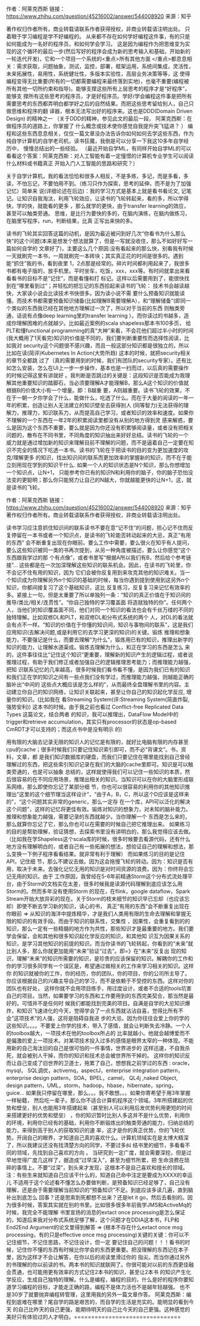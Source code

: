 
作者：阿莱克西斯
链接：https://www.zhihu.com/question/45216002/answer/544008920
来源：知乎

著作权归作者所有。商业转载请联系作者获得授权，非商业转载请注明出处。
只着眼于学习编程是学不好编程的。
从来都不存在如何学好编程这件事，有的只是如何能成为一名好的程序员，和如何学会学习。
   这是因为编程作为把思维变为实现的这个循环的最后一步(然后写好的程序会成为新的思考输入和基础，开始新的一轮迭代开发)，它和一个项目一个系统的<重点>所有其他方面
</重点>都息息相关：需求获取，问题抽象，测试，监控，部署，框架运用，系统间集成，灵活性，未来拓展性，易用性，系统健壮性，多版本实验性，高层业务决策等等，这
使得编程变得无比重要(所有的一切都需要编程来最终落到实地)，也毫不重要(编程被所有其他一切所约束和指导)。能够支撑这些所有上层思考的程序才是“好程序”，能够支
撑所有这些思考的程序员，才是好程序员。学好/学会编程这件事是把所有需要思考的东西都弄明白都学好之后的自然结果。而把这些思考留给别人，自己只做思维和程序的翻
译器，根本无法写出好的程序来。这也是DDD(Domain Driven Design) 的精神之一 （关于DDD的精神，参见此文的最后一段， 阿莱克西斯：在做程序员的道路上，你掌握了
什么概念或技术使你感觉自我提升突飞猛进？ ）
   编程和这些东西息息相关，仅仅一篇文章没办法告诉你如何如何去学这些东西，作为纯自学计算机的自学老司机，读书狂魔，我倒是可以分享一下我这10多年自学经历中，
慢慢总结出的一些经验。 （最近开始自学ML，有同样开始自学ML的可以看看这个答案：阿莱克西斯：对人工智能有着一定憧憬的计算机专业学生可以阅读什么材料或书籍真正
开始入门人工智能的思路和研究？）

关于自学计算机，我的看法恰恰和很多人相反，不是多练，多记，而是多看，多读，不怕忘记，不要怕用不到。（练习只作为探索，思考的延伸，而不是为了加强记忆）简单来
说(详细论述在后边)：我的学习方式是基本上就是看书看论文, 记笔记。让知识自我淘汰，利用飞轮效应，让读书的飞轮转起来，看的多，所以学得快，学的快，就能看的更多
，那么就学的更快，由于transfer learning的效应，甚至可以触类旁通。 思维，是比行为要快的多的，在脑内演练，在脑内做练习，在脑里写程序，run，判断结果，比真
正写出来快的多。

读书的飞轮其实回答这篇的动机，是因为最近被问到好几次“你看书为什么那么快”的这个问题(本来是想发个想法就算了，但是一写就没收住，那么不如好好写一篇如何自学的
文章好了)，主要这么几个原因:没有看起来的那么快，别看我有时候一天就刷完一本书，一周就刷完一本砖块；其实真正花的时间是很多的。遇到能“抓住”我的书，看到夜里
1，2点那是经常的。碎片时间都利用起来了，我很多书都有电子版的，放手机里。平时坐车，吃饭，xxx，xxx等。有时间就拿出来看看看书的目标不是“记住”，而是看懂和打
标记。这样以后需要用到了，能很快找到在“哪里看到过”；并轻松的把忘记的东西拾起来读书的飞轮： 技术书会越读越快，大家读小说会比读技术书快很多。因为读小说不需
要什么预备知识就能读懂。而技术书都需要预备知识储备(比如理解B需要理解A），和“理解储备”(即同一个类似的东西我已经在其他地方理解过一次了，所以对于当前的东西
则触类旁通，话说有点像deep learning里的transfer learning ）。而你读过的书越多，造成你理解困难的点就越少。比如最近案例的scala shapeless那本书100多页，
给PLT和懂functional programming的真“大神”来看，不会花他们超过半小时的时间(我大概用了1天看完)知识的价值是不同的，我们要判断重要性而选择性阅读，比如我对
security这个问题很不感兴趣，而且一般这部分知识都是很独立的，所以比如在读(简评)Kubernetes In Action(大势所趋) 这本的时候，就把security相关的章节全都跳
过了（真的需要用到的时候，我们有团队的security专家）。还有比如怎么安装，怎么在UI上一步一步操作，基本也是一扫而过，以后真的需要操作的时候记得这里有讲就好
。我判断是否跳过的关键是：这段知识是否能成为我理解其他重要知识的踏脚石，当必须要理解A才能理解B，那么A这个知识的价值就根据B的价值大小有一个增量。即：B越重
要，A则越重要。读书飞轮的效果，不在于一朝一夕你学会了什么，能做什么，吃透了什么。而在于大量的阅读的一年一年的积累，创造让别人无法建立的知识壁垒去获得别人
(同等智力)无法获得的理解力，推理力，知识联系力，从而提高自己学习，或者知识的效率和速度。如果你不理解的一个东西在一年2年的积累阅读里都没有从别的地方得到灵
感来解惑，要么是因为这个东西不重要，要么就是因为你还没有积累够阅读量，或者没有把相关问题的，散布在不同书里，不同角度的知识抽出来好好总结。读书的飞轮的一个
威力就是通过增加新的知识来理解目前不理解的问题，而不是逼着自己一定要在知识不完全的情况下吃透一本书。读书的飞轮在于把读书的目的变为更加速度的攻克/理解更多
的知识，找出知识间的联系而更加效率的掌握新的知识，而不在于能立刻用现在学到的知识干什么. 如果一个人的知识状态是N个知识，那么你想增加一个知识点，让N+1，
只能参考你已有的知识N和利用你的脑子，你的脑子恐怕没法变的更聪明；那么你只能努力让自己的N越大，你就越能更快的让N+1，这，就是读书的飞轮。

作者：阿莱克西斯
链接：https://www.zhihu.com/question/45216002/answer/544008920
来源：知乎
著作权归作者所有。商业转载请联系作者获得授权，非商业转载请注明出处。

读书学习应注意抓住知识间的联系读书不要在意“记不住”的问题，担心记不住而反复停留在一本书或者一个知识点，是读书的飞轮能否转动起来的大忌，真正“有用的东西”
会不断重复出现在你眼前。要么工作中需要，要么很火在知乎有人提问，要么这些知识被同一类的书再次提到，从另一种角度被描述，要么让你感觉“这个东西跟我学过的那
个有点像”，或者书里写“根据A所以我们有B，然后给个参考链接”… 这些都是在一次加深理解这些知识的联系机会。因此，在读书的飞轮里，你不会记不住有用的知识，因为
它们会被你反复用到来攻克其他的知识难关。当一个知识成为你理解另外n个知识的基础的时候，每当你遇到提到使用到这另外n个知识，你都间接复习了这个基础知识，这比
反复练习，反复复习来记忆有效率的多。紧接上一句，但是太重要了所以单独列一条：“知识的真正价值在于知识间的推导/类比/相关/连贯性”。“你自己独特的学习覆盖面
将造就独特的你”。任何两个人，当他们的知识覆盖面不同，他们对同一个知识的看法也会有千丝万缕的不同的独特理解。比如双修DL和PLT，和双修DL和分布式系统的两个
人，对DL的看法就会有点不一样。“知识的价值在于你懂的知识间，知识与事物间的联系”，这是我们应用知识(去解决问题,或是利用它的去学习更深的知识)的关键。锻炼
推理和想象能力，不要强记是什么，而要去理解“为什么”，锻炼用已有的知识，推理出新学的知识的能力，让理解水道渠成。锻炼去理解为什么，和正在学习的东西是怎么
来的，这件事往往比“记住这个知识”更重要，理解新的知识产生的逻辑过程，或者说推理过程，有助于我们修正或者加强自己的逻辑推理思考能力；而推理能力越强，把知
识联系记忆的几率越高，很多时候我们看书看不懂，是因为我们已有的知识和我们正在学的知识之间有一些点我们没有学过，而推理能力越强，则越能正确的脑补出“中间的
这些点大概应该是怎么样的”，从而最终全盘理解书里的内容。主动建立你自己的知识网络，让知识关联起来，甚至让你自己的知识起化学反应, 增量你的知识。(比如我在
看Streaming System(评:Streaming System(简直炸裂,强势安利)) 这本书的时候。由于我之前也看过 Conflict-free Replicated Data Types 这篇论文，结合两者
的知识，我可以推理出，DataFlow Model中的trigger和retrieve accumulation，其实只有processor的状态是op-based CmRDT才可以支持的；而这点书中是没有明示
的)

用有限的大脑去记录无限的知识人的记忆是有限的，就好比电脑有限的内存甚至cpu的cache；很多时候我们只要记住知识索引即可，而不必“背课文”。书，资料，文章，都
是我们知识数据库的硬盘，而我们只要记住在哪里能找到自己曾经理解过的东西，把这些索引知识记录在我们的大脑的cache里即可。知识是可以触类旁通的，也是可以抽象
总结的，这样就使得我们可以记住一些知识的本质，然后很容易的在不同应用场景，推理出相关的知识。当知识可以在你的大脑里形成联系网络，那么即使你忘记了某部分细
节，你也可以很容易的利用你的其他知识推理出“这里的这个细节理当这样设计”，“由于A，B，C，所以这个D应该是这样来的”，“这个问题其实非常的generic，那么一定存
在一个库，API可以泛化的解决这个问题”，这样的记忆将更佳有效。锻炼对知识的想象力，对未知的脑补能力。推理和想象能力越强，需要记录的东西就越少。当你理解一个
东西是怎么来的，那么就算你忘记了它，那么你也可以在需要的时候自己把它推理出来。
如果练习的目的是帮助理解，验证猜想，去探索书里没有讲明白的，那么我觉得应该去做。（比如我在学Shapeless这个scala库的时候，很多时候要去看源代码，还有什么
地方没有理解明白的，或者自己有一些拓展的想法，想验证自己的理解和想法，那么变换一下例子程序看看结果。就非常有利于理解） 而如果练习的目的是记住API，记住细
节，那么不建议去做。因为这会拖慢飞轮的转动。因为：知识是否有用，取决于未来。去强化记忆无用的知识是对时间资源的浪费。因为：你终将会忘记无用的知识。由于
工作原因，我曾经在5-6年前精通Storm这个分布式流处理平台，由于Storm的文档实在太差，很多时候我是读源代码理解到底应该怎么用Storm的。然而多年没有使用Storm
的现在，在flink，google dataflow，Spark Stream开始大放异彩的现在。关于Storm的枝末细节的知识早已忘却（也应该忘却）即使不断去学习新的知识，读心的书，
真正“有用的东西”会不断重复出现在你眼前 => 从知识的海洋中提炼精华，才是我们人类用有限的生命去理解和掌握无限的知识的有效手段。而由于知识的联系性，交集性
，因果性，会重复看到的的知识，那么一定有一些精髓的地方作为共性，那些知识才是最重要的地方。我们要学会保留，会和其他和很多知识起化学反应的知识，和其他知
识互为因果关系的知识，是学习其他知识的前提的知识。而当你读书的飞轮转起，你看到的“未来”就比别人多，那么你就更加能用“未来”验证“过去”。即=》在“未来”反复出
现的知识，理解“未来”的知识所需要的知识，是珍贵的应该保留的知识。解耦你的工作和你的学习很多同学有一个误区是，希望通过做相关的工作来学习相关的知识。这样你
的知识就被你的工作，你的经历，你的团队，你的项目，你的公司所主导了。你应该根据自己的兴趣主导自己的学习，而不是依赖于不受控的东西。这样对你的团队也有好处，
这样你就不会用项目练手，用过度设计，或者不合适的tools坑害自己的项目。当然，如果要学习的东西和工作要用到的东西完美契合，那当然是最好的。可惜并不是任何时
候我们都能找到完美的项目。自满是自学的大忌知识爆炸，和知识飞速进化的今天，觉得学会了一点东西就沾沾自喜，觉得比所有不会“这项技术”的人强，这将是阻碍自我进
步的大忌。因为你往往会爱上你的学的这些知识。。。。不要爱上你学的技术，带入了感情，就会让判断失去冷静。一个人的toolbox越大，一项技术在他的toolbox所占的
比率就越小。他就会越博爱而不是偏激的爱上一项技术。对某项技术投入过多的感情是眼界太窄的一种体现。不能用新的自己淘汰旧的自己是很可怕的一件事情，世界进步的
这样迅速，不自我杀死，就会被别人干掉，而你的知识和技术总会被世界所干掉的。 这样你的知识反而让自己变成了旧世界的卫道士，拖累了自己，想想我之前学过的东西
: oracle，mysql， SQL调优，activemq，aspectJ，enterprise integration pattern，enterprise design pattern，SOA，BPEL，camel， QL4j ,naked Object,
design pattern，UML，storm，hadoop，hbase，hibernate，spring，guice... 如果我只停留在哪里，那么。。。我不敢想。。。如果你寄希望于用3年掌握一样秘籍，
然后吃一辈子。那么你不适合计算机程序这个领域。3年所搭建起的优势和壁垒，别人也能用3年搭建起来（甚至别人可以利用后发优势利用更短的时间来搭建更好的优势和壁垒）
，你的知识暂时比别人多这并不是什么优势，利用你的环境，利用你已经有的基础，利用你不断锻炼出的触类旁通的能力，归纳总结的能力，来得到高于别人的获取知识的速
率，这才是你的真正优势，你的飞轮优势。开阔自己的眼界，才知道自己真的喜欢什么。计算机领域实在是太博大精深了，所以我建议还没有找清楚方向的同学，不要过多纠
结书里的细节，多看看不同的领域，先找到自己喜欢的方向 。 当研究到一定广度，就会需要深挖，但是过早地觉得广度几这样了，据造成“过早深入”，甚至为细节所累，把
生命浪费在琐碎的事情上。不要“过深”，到头来才发现，这根本不是自己喜欢和擅长的领域。注：有些生来就知道自己应该干什么的，知道自己命中注定是要成为XXXX的幸运儿
不适用于这个论述看不懂怎么办要做判断，是预备知识已经足够了，自己没有理解，还是由于需要理解当前知识的“预备知识”不足。到底应该多读几遍，直到脑补出到底怎么
回事？还是思索到死都想不出来？还是let it go，然后去看别的。因为很多时候，答案其实就在别的书里。比如很多很多年前我学JMS和ActiveMq的时候，我完全不能理解
书里宣扬的消息的extact once processing是怎么保证的，知道后来我对分布式系统足够了解，这个问题才在DDIA这本书，FLP和End2End Argument的论文里得到解答 
=> (根本不存在什么extact once msg processing，有的只是effective once msg processing)关键的关键：你可以不记住细节，不记住思路，不记住设计，但一定
要记住自己的问题！！！看书的时候，记住你不懂的东西有时候比你学会的东西更重要。把没理解的东西记在本子里，因为这样才不会让解答，在你以后的阅读里滑过你的
指尖。而当你通过另外的书理解的你以前读的书。两本书的知识就联网了。你很可能对以前的东西更佳融会贯通，也可能用更有效率的方式记住2本书的知识，甚至让2本书
的知识产生化学反应，生成自己独特的理解。什么是编程，编程的目的，什么是好的程序你要知道学习编程的目标，才能走正确的路，编程不是体力活也不是越年轻越强。
也不是30岁了就要抛弃编程转管理，这里用我的另外一篇文章作答。 阿莱克西斯：编程到底难在哪里？尾自学的路是艰苦的，而自学的生活是充实的。能明显的看到今天
的自己比昨天的自己更强，能期待明天的自己比今天的自己更强。这种感觉的美好只有体验过的人才明白。===============================

